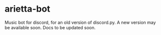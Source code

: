 # arietta-bot
Music bot for discord, for an old version of discord.py. A new version may be available soon. Docs to be updated soon.
